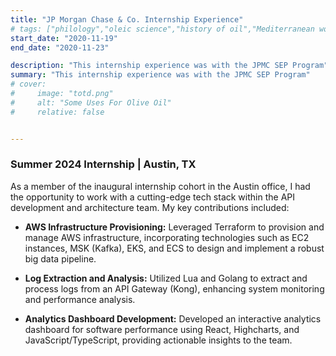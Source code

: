 ```yaml
---
title: "JP Morgan Chase & Co. Internship Experience" 
# tags: ["philology","oleic science","history of oil","Mediterranean world"]
start_date: "2020-11-19"
end_date: "2020-11-23"

description: "This internship experience was with the JPMC SEP Program" 
summary: "This internship experience was with the JPMC SEP Program" 
# cover:
#     image: "totd.png"
#     alt: "Some Uses For Olive Oil"
#     relative: false


---
```





### Summer 2024 Internship | Austin, TX

As a member of the inaugural internship cohort in the Austin office, I had the opportunity to work with a cutting-edge tech stack within the API development and architecture team. My key contributions included:

- **AWS Infrastructure Provisioning:** Leveraged Terraform to provision and manage AWS infrastructure, incorporating technologies such as EC2 instances, MSK (Kafka), EKS, and ECS to design and implement a robust big data pipeline.
  
- **Log Extraction and Analysis:** Utilized Lua and Golang to extract and process logs from an API Gateway (Kong), enhancing system monitoring and performance analysis.
  
- **Analytics Dashboard Development:** Developed an interactive analytics dashboard for software performance using React, Highcharts, and JavaScript/TypeScript, providing actionable insights to the team.
